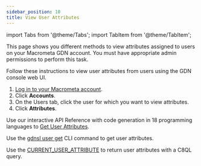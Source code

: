 ```yaml
---
sidebar_position: 10
title: View User Attributes
---
```


import Tabs from '@theme/Tabs';
import TabItem from '@theme/TabItem';

This page shows you different methods to view attributes assigned to users on your Macrometa GDN account. You must have appropriate admin permissions to perform this task.

<Tabs groupId="operating-systems">
<TabItem value="console" label="Web Console">

Follow these instructions to view user attributes from users using the GDN console web UI.

1. [Log in to your Macrometa account](https://auth.paas.macrometa.io/).
2. Click **Accounts**.
3. On the Users tab, click the user for which you want to view attributes.
4. Click **Attributes**.

</TabItem>
<TabItem value="api" label="REST API">

Use our interactive API Reference with code generation in 18 programming languages to [Get User Attributes](https://macrometa.com/docs/api#/operations/GetTheAttributesForUser).

</TabItem>
<TabItem value="cli" label="CLI">

Use the [gdnsl user get](../../cli/user-cli.md#gdnsl-user-get) CLI command to get user attributes.

</TabItem>
<TabItem value="c8ql" label="C8QL">

Use the [CURRENT_USER_ATTRIBUTE](../../queryworkers/c8ql/functions/database.md#current_user_attribute) to return user attributes with a C8QL query.

</TabItem>
</Tabs>
